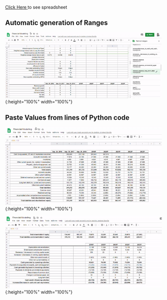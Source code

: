 [Click Here ](https://docs.google.com/spreadsheets/d/1oLiIFFNvMJMZeQ2VnxjL87y4xQOg0CwDKgdUCr-ERFo/edit?usp=sharing) to see spreadsheet

## Automatic generation of Ranges
![](/images/gif4.gif){:height="100%" width="100%"}  

## Paste Values from lines of Python code 
![](/images/gif1.gif){:height="100%" width="100%"}  

![](/images/gif3.gif){:height="100%" width="100%"}  
